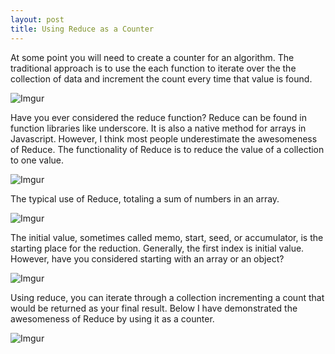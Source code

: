 ```yaml
---
layout: post
title: Using Reduce as a Counter
---
```


At some point you will need to create a counter for an algorithm. The traditional approach is to use the each function to iterate over the the collection of data and increment the count every time that value is found. 

![Imgur](http://i.imgur.com/AeAoBWb.png)

Have you ever considered the reduce function? Reduce can be found in function libraries like underscore. It is also a native method for arrays in Javascript. However, I think most people underestimate the awesomeness of Reduce. The functionality of Reduce is to reduce the value of a collection to one value. 

![Imgur](http://i.imgur.com/3gXai01.png)

The typical use of Reduce, totaling a sum of numbers in an array.

![Imgur](http://i.imgur.com/NuFpMqO.png)

The initial value, sometimes called memo, start, seed, or accumulator, is the starting place for the reduction.  Generally, the first index is initial value. However, have you considered starting with an array or an object? 

![Imgur](http://i.imgur.com/zfqdZSo.png)

Using reduce, you can iterate through a collection incrementing a count that would be returned as your final result. Below I have demonstrated the awesomeness of Reduce by using it as a counter.

![Imgur](http://i.imgur.com/o0ILSBt.png)


